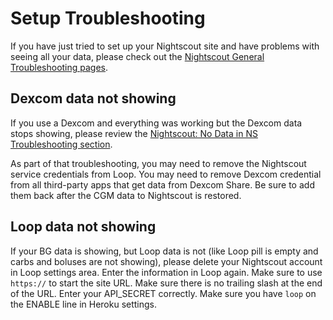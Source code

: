 # Setup Troubleshooting

If you have just tried to set up your Nightscout site and have problems with seeing all your data, please check out the [Nightscout General Troubleshooting pages](https://nightscout.github.io/troubleshoot/troublehoot).

## Dexcom data not showing

If you use a Dexcom and everything was working but the Dexcom data stops showing, please review the [Nightscout: No Data in NS Troubleshooting section](https://nightscout.github.io/troubleshoot/troublehoot/#no-data-in-nightscout).

As part of that troubleshooting, you may need to remove the Nightscout service credentials from Loop.  You may need to remove Dexcom credential from all third-party apps that get data from Dexcom Share.  Be sure to add them back after the CGM data to Nightscout is restored.


## Loop data not showing

If your BG data is showing, but Loop data is not (like Loop pill is empty and carbs and boluses are not showing), please delete your Nightscout account in Loop settings area. Enter the information in Loop again. Make sure to use `https://` to start the site URL. Make sure there is no trailing slash at the end of the URL. Enter your API_SECRET correctly. Make sure you have `loop` on the ENABLE line in Heroku settings.
